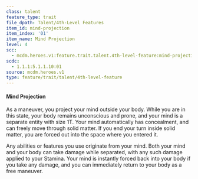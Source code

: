 ```yaml
---
class: talent
feature_type: trait
file_dpath: Talent/4th-Level Features
item_id: mind-projection
item_index: '01'
item_name: Mind Projection
level: 4
scc:
  - mcdm.heroes.v1:feature.trait.talent.4th-level-feature:mind-projection
scdc:
  - 1.1.1:5.1.1.10:01
source: mcdm.heroes.v1
type: feature/trait/talent/4th-level-feature
---
```


#### Mind Projection

As a maneuver, you project your mind outside your body. While you are in this state, your body remains unconscious and prone, and your mind is a separate entity with size 1T. Your mind automatically has concealment, and can freely move through solid matter. If you end your turn inside solid matter, you are forced out into the space where you entered it.

Any abilities or features you use originate from your mind. Both your mind and your body can take damage while separated, with any such damage applied to your Stamina. Your mind is instantly forced back into your body if you take any damage, and you can immediately return to your body as a free maneuver.
